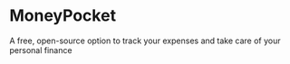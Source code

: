 # MoneyPocket
A free, open-source option to track your expenses and take care of your personal finance
